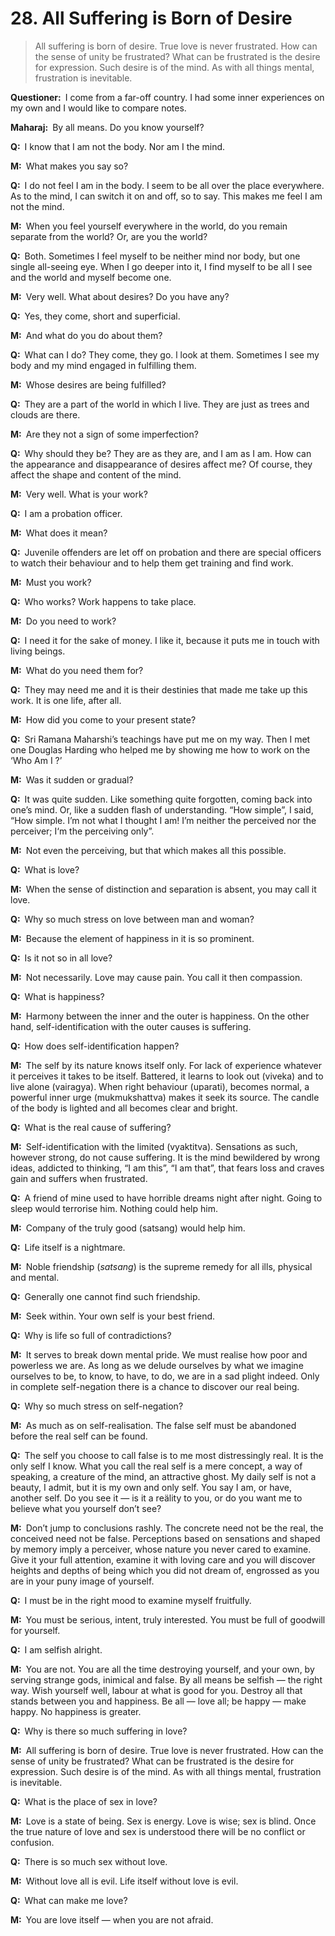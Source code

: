 # 28. All Suffering is Born of Desire

>All suffering is born of desire. True love is never frustrated. How can the sense of unity be frustrated? What can be frustrated is the desire for expression. Such desire is of the mind. As with all things mental, frustration is inevitable.

**Questioner:**&ensp;I come from a far-off country. I had some inner experiences on my own and I would like to compare notes. 

**Maharaj:**&ensp;By all means. Do you know yourself?

**Q:**&ensp;I know that I am not the body. Nor am I the mind.

**M:**&ensp;What makes you say so?

**Q:**&ensp;I do not feel I am in the body. I seem to be all over the place everywhere. As to the mind, I can switch it on and off, so to say. This makes me feel I am not the mind.

**M:**&ensp;When you feel yourself everywhere in the world, do you remain separate from the world? Or, are you the world?

**Q:**&ensp;Both. Sometimes I feel myself to be neither mind nor body, but one single all-seeing eye. When I go deeper into it, I find myself to be all I see and the world and myself become one.

**M:**&ensp;Very well. What about desires? Do you have any?

**Q:**&ensp;Yes, they come, short and superficial.

**M:**&ensp;And what do you do about them?

**Q:**&ensp;What can I do? They come, they go. l look at them. Sometimes I see my body and my mind engaged in fulfilling them.

**M:**&ensp;Whose desires are being fulfilled?

**Q:**&ensp;They are a part of the world in which I live. They are just as trees and clouds are there.

**M:**&ensp;Are they not a sign of some imperfection?

**Q:**&ensp;Why should they be? They are as they are, and I am as I am. How can the appearance and disappearance of desires affect me? Of course, they affect the shape and content of the mind.

**M:**&ensp;Very well. What is your work?

**Q:**&ensp;I am a probation officer.

**M:**&ensp;What does it mean?

**Q:**&ensp;Juvenile offenders are let off on probation and there are special officers to watch their behaviour and to help them get training and find work.

**M:**&ensp;Must you work?

**Q:**&ensp;Who works? Work happens to take place.

**M:**&ensp;Do you need to work?

**Q:**&ensp;I need it for the sake of money. I like it, because it puts me in touch with living beings.

**M:**&ensp;What do you need them for?

**Q:**&ensp;They may need me and it is their destinies that made me take up this work. It is one life, after all.

**M:**&ensp;How did you come to your present state?

**Q:**&ensp;Sri Ramana Maharshi’s teachings have put me on my way. Then I met one Douglas Harding who helped me by showing me how to work on the ‘Who Am I ?’

**M:**&ensp;Was it sudden or gradual?

**Q:**&ensp;It was quite sudden. Like something quite forgotten, coming back into one’s mind. Or, like a sudden flash of understanding. “How simple”, I said, “How simple. I’m not what I thought I am! I’m neither the perceived nor the perceiver; I‘m the perceiving only”.

**M:**&ensp;Not even the perceiving, but that which makes all this possible.

**Q:**&ensp;What is love?

**M:**&ensp;When the sense of distinction and separation is absent, you may call it love.

**Q:**&ensp;Why so much stress on love between man and woman?

**M:**&ensp;Because the element of happiness in it is so prominent.

**Q:**&ensp;Is it not so in all love?

**M:**&ensp;Not necessarily. Love may cause pain. You call it then compassion.

**Q:**&ensp;What is happiness?

**M:**&ensp;Harmony between the inner and the outer is happiness. On the other hand, self-identification with the outer causes is suffering.

**Q:**&ensp;How does self-identification happen?

**M:**&ensp;The self by its nature knows itself only. For lack of experience whatever it perceives it takes to be itself. Battered, it learns to look out (<span data-tippy-content="Discrimination; discrimination between the true and the false, the real and the unreal. <em>Viveka</em> is an expression of the spiritual consciousness hidden behind the mind. It leads to <em>vairagya</em>.">viveka</span>) and to live alone (<span data-tippy-content="Dispassion, indifference to the pains and pleasures of the material world.">vairagya</span>). When right behaviour (<span data-tippy-content="Rest, repose, tolerance and renunciation of all sectarian observances. In <em>Vedanta</em> one of the six acquirements (<em>sat-sampat</em>): <em>sama</em>, tranquility; <em>dama</em>, self-restraint; <em>uprati</em>, tolerance; <em>titiksha</em>, endurance; <em>sraddha</em>, faith; and <em>samadhana</em>, equipoise.">uparati</span>), becomes normal, a powerful inner urge (<span data-tippy-content="Right desire, which consists of earnestness to know the Ultimate Principle to attain liberation. In <em>Vedanta</em>, one of the four qualifications of the seeker of the Truth: right discrimination (<em>viveka</em>), right passion (<em>vairagya</em>), right conduct (<em>sat-sampat</em>) and right desire (<em>mumukshattva</em>). <em>Mumukshattva</em> is intense longing for liberation.">mukmukshattva</span>) makes it seek its source. The candle of the body is lighted and all becomes clear and bright.

**Q:**&ensp;What is the real cause of suffering?

**M:**&ensp;Self-identification with the limited (<span data-tippy-content="Personality, limited self-identification with the body.">vyaktitva</span>). Sensations as such, however strong, do not cause suffering. It is the mind bewildered by wrong ideas, addicted to thinking, “I am this”, “I am that”, that fears loss and craves gain and suffers when frustrated.

**Q:**&ensp;A friend of mine used to have horrible dreams night after night. Going to sleep would terrorise him. Nothing could help him.

**M:**&ensp;Company of the truly good (<span data-tippy-content="Association with the true and the wise people.">satsang</span>) would help him.

**Q:**&ensp;Life itself is a nightmare.

**M:**&ensp;Noble friendship (*satsang*) is the supreme remedy for all ills, physical and mental.

**Q:**&ensp;Generally one cannot find such friendship.

**M:**&ensp;Seek within. Your own self is your best friend.

**Q:**&ensp;Why is life so full of contradictions?

**M:**&ensp;It serves to break down mental pride. We must realise how poor and powerless we are. As long as we delude ourselves by what we imagine ourselves to be, to know, to have, to do, we are in a sad plight indeed. Only in complete self-negation there is a chance to discover our real being.

**Q:**&ensp;Why so much stress on self-negation?

**M:**&ensp;As much as on self-realisation. The false self must be abandoned before the real self can be found.

**Q:**&ensp;The self you choose to call false is to me most distressingly real. It is the only self I know. What you call the real self is a mere concept, a way of speaking, a creature of the mind, an attractive ghost. My daily self is not a beauty, I admit, but it is my own and only self. You say I am, or have, another self. Do you see it — is it a reälity to you, or do you want me to believe what you yourself don’t see?

**M:**&ensp;Don’t jump to conclusions rashly. The concrete need not be the real, the conceived need not be false. Perceptions based on sensations and shaped by memory imply a perceiver, whose nature you never cared to examine. Give it your full attention, examine it with loving care and you will discover heights and depths of being which you did not dream of, engrossed as you are in your puny image of yourself.

**Q:**&ensp;I must be in the right mood to examine myself fruitfully.

**M:**&ensp;You must be serious, intent, truly interested. You must be full of goodwill for yourself.

**Q:**&ensp;I am selfish alright.

**M:**&ensp;You are not. You are all the time destroying yourself, and your own, by serving strange gods, inimical and false. By all means be selfish — the right way. Wish yourself well, labour at what is good for you. Destroy all that stands between you and happiness. Be all — love all; be happy — make happy. No happiness is greater.

**Q:**&ensp;Why is there so much suffering in love?

**M:**&ensp;All suffering is born of desire. True love is never frustrated. How can the sense of unity be frustrated? What can be frustrated is the desire for expression. Such desire is of the mind. As with all things mental, frustration is inevitable.

**Q:**&ensp;What is the place of sex in love?

**M:**&ensp;Love is a state of being. Sex is energy. Love is wise; sex is blind. Once the true nature of love and sex is understood there will be no conflict or confusion.

**Q:**&ensp;There is so much sex without love.

**M:**&ensp;Without love all is evil. Life itself without love is evil.

**Q:**&ensp;What can make me love?

**M:**&ensp;You are love itself — when you are not afraid.

<script>
export default {
  props: ["slot-key"],
  mounted () {
    tippy("[data-tippy-content]", {allowHTML: true});
  }
}
</script>